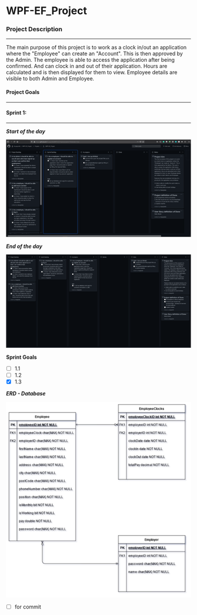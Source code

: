 

# WPF-EF_Project

### Project Description

---------------------------------------------------------------------

The main purpose of this project is to work as a clock in/out an application where the "Employee" can create an "Account". This is then approved by the Admin. The employee is able to access the application after being confirmed. And can clock in and out of their application. Hours are calculated and is then displayed for them to view. Employee details are visible to both Admin and Employee.



#### Project Goals

---------------------------------------------------









#### Sprint 1:

--------------------------------------------------

***Start of the day***

![initail_11_05_2021_first](\Images\Kanban\initail_11_05_2021_first.PNG)

***End of the day***

![11_05_2021_Second.](\Images\Kanban\11_05_2021_Second..PNG)



**Sprint Goals**

- [ ] 1.1
- [ ] 1.2
- [x] 1.3

***ERD - Database***

![MidCourse_Project](\Images\Database\MidCourse_Project.png)









-[ ] for commit